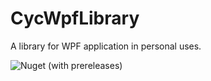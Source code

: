 # CycWpfLibrary

A library for WPF application in personal uses.


![Nuget (with prereleases)](https://img.shields.io/nuget/vpre/CycWpfLibrary.svg)
